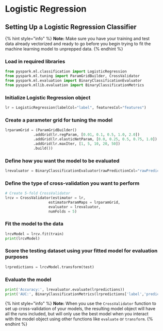 # Logistic Regression

## Setting Up a Logistic Regression Classifier

{% hint style="info" %}
**Note:** Make sure you have your training and test data already vectorized and ready to go before you begin trying to fit the machine learning model to unprepped data.
{% endhint %}

### Load in required libraries

```python
from pyspark.ml.classification import LogisticRegression
from pyspark.ml.tuning import ParamGridBuilder, CrossValidator
from pyspark.ml.evaluation import BinaryClassificationEvaluator
from pyspark.mllib.evaluation import BinaryClassificationMetrics
```

### Initialize Logistic Regression object

```python
lr = LogisticRegression(labelCol="label", featuresCol="features")
```

### Create a parameter grid for tuning the model

```python
lrparamGrid = (ParamGridBuilder()
             .addGrid(lr.regParam, [0.01, 0.1, 0.5, 1.0, 2.0])
             .addGrid(lr.elasticNetParam, [0.0, 0.25, 0.5, 0.75, 1.0])
             .addGrid(lr.maxIter, [1, 5, 10, 20, 50])
             .build())
```

### Define how you want the model to be evaluated

```python
lrevaluator = BinaryClassificationEvaluator(rawPredictionCol="rawPrediction")
```

### Define the type of cross-validation you want to perform

```python
# Create 5-fold CrossValidator
lrcv = CrossValidator(estimator = lr,
                    estimatorParamMaps = lrparamGrid,
                    evaluator = lrevaluator,
                    numFolds = 5)
```

### Fit the model to the data

```python
lrcvModel = lrcv.fit(train)
print(lrcvModel)
```

### Score the testing dataset using your fitted model for evaluation purposes

```python
lrpredictions = lrcvModel.transform(test)
```

### Evaluate the model

```python
print('Accuracy:', lrevaluator.evaluate(lrpredictions))
print('AUC:', BinaryClassificationMetrics(lrpredictions['label','prediction'].rdd).areaUnderROC)
```

{% hint style="info" %}
**Note:** When you use the `CrossValidator` function to set up cross-validation of your models, the resulting model object will have all the runs included, but will only use the best model when you interact with the model object using other functions like `evaluate` or `transform`.
{% endhint %}

